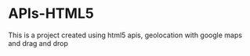 # APIs-HTML5
This is a project created using html5 apis, geolocation with google maps and drag and drop
